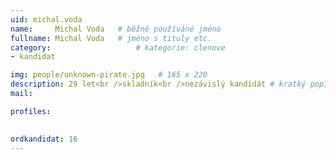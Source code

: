 ```yaml
---
uid: michal.voda
name:     Michal Voda  	# běžně používáné jméno
fullname: Michal Voda 	# jméno s tituly etc.
category:                   # kategorie: clenove
- kandidat

img: people/unknown-pirate.jpg   # 165 x 220
description: 29 let<br />skladník<br />nezávislý kandidát # kratký popis, max 160 znaků
mail:

profiles:
  

ordkandidat: 16
---
```

